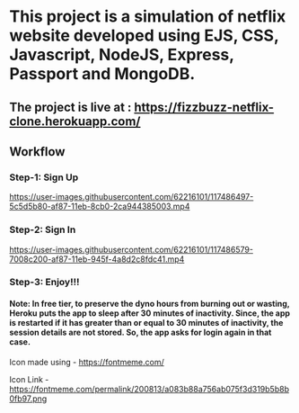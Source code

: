 # This project is a simulation of netflix website developed using EJS, CSS, Javascript, NodeJS, Express, Passport and MongoDB.

## The project is live at : https://fizzbuzz-netflix-clone.herokuapp.com/

## Workflow

### Step-1: Sign Up


https://user-images.githubusercontent.com/62216101/117486497-5c5d5b80-af87-11eb-8cb0-2ca944385003.mp4



### Step-2: Sign In


https://user-images.githubusercontent.com/62216101/117486579-7008c200-af87-11eb-945f-4a8d2c8fdc41.mp4



### Step-3: Enjoy!!!


#### Note: In free tier, to preserve the dyno hours from burning out or wasting, Heroku puts the app to sleep after 30 minutes of inactivity. Since, the app is restarted if it has greater than or equal to 30 minutes of inactivity, the session details are not stored. So, the app asks for login again in that case.

Icon made using - https://fontmeme.com/

Icon Link - https://fontmeme.com/permalink/200813/a083b88a756ab075f3d319b5b8b0fb97.png
